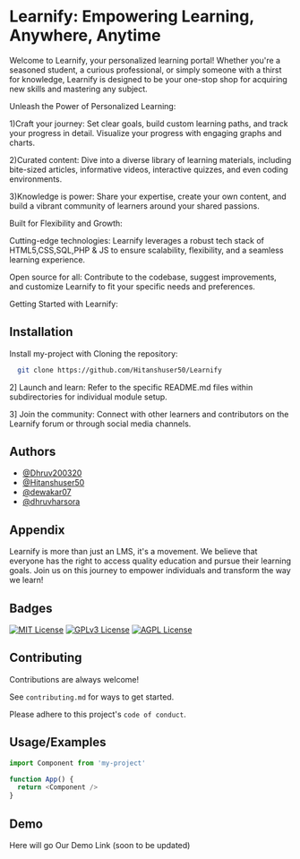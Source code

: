 
# Learnify: Empowering Learning, Anywhere, Anytime

Welcome to Learnify, your personalized learning portal! Whether you're a seasoned student, a curious professional, or simply someone with a thirst for knowledge, Learnify is designed to be your one-stop shop for acquiring new skills and mastering any subject.

Unleash the Power of Personalized Learning:

1)Craft your journey: Set clear goals, build custom learning paths, and track your progress in detail. Visualize your progress with engaging graphs and charts.

2)Curated content: Dive into a diverse library of learning materials, including bite-sized articles, informative videos, interactive quizzes, and even coding environments.

3)Knowledge is power: Share your expertise, create your own content, and build a vibrant community of learners around your shared passions.

Built for Flexibility and Growth:

Cutting-edge technologies: Learnify leverages a robust tech stack of HTML5,CSS,SQL,PHP & JS to ensure scalability, flexibility, and a seamless learning experience.

Open source for all: Contribute to the codebase, suggest improvements, and customize Learnify to fit your specific needs and preferences.

Getting Started with Learnify:


## Installation

Install my-project with Cloning the repository:

```bash
  git clone https://github.com/Hitanshuser50/Learnify 
```
    
2] Launch and learn: Refer to the specific README.md files within subdirectories for individual module setup.

3] Join the community: Connect with other learners and contributors on the Learnify forum or through social media channels.
## Authors

- [@Dhruv200320](https://github.com/Dhruv200320)
- [@Hitanshuser50](https://github.com/Hitanshuser50)
- [@dewakar07](https://github.com/dewakar07)
- [@dhruvharsora](https://github.com/dhruvharsora)


## Appendix

Learnify is more than just an LMS, it's a movement. We believe that everyone has the right to access quality education and pursue their learning goals. Join us on this journey to empower individuals and transform the way we learn!
## Badges


[![MIT License](https://img.shields.io/badge/License-MIT-green.svg)](https://choosealicense.com/licenses/mit/)
[![GPLv3 License](https://img.shields.io/badge/License-GPL%20v3-yellow.svg)](https://opensource.org/licenses/)
[![AGPL License](https://img.shields.io/badge/license-AGPL-blue.svg)](http://www.gnu.org/licenses/agpl-3.0)


## Contributing

Contributions are always welcome!

See `contributing.md` for ways to get started.

Please adhere to this project's `code of conduct`.


## Usage/Examples

```javascript
import Component from 'my-project'

function App() {
  return <Component />
}
```


## Demo

Here will go Our Demo Link (soon to be updated)

